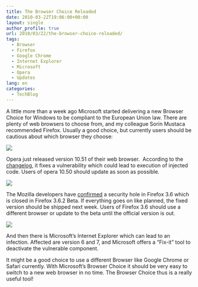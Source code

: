 ```yaml
---
title: The Browser Choice Reloaded
date: 2010-03-22T19:06:00+00:00
layout: single
author_profile: true
url: 2010/03/22/the-browser-choice-reloaded/
tags:
  - Browser
  - Firefox
  - Google Chrome
  - Internet Explorer
  - Microsoft
  - Opera
  - Updates
lang: en
categories: 
  - TechBlog
---
```

A little more than a week ago Microsoft started delivering a new Browser Choice for Windows to be compliant to the European Union law. There are plenty of web browsers to choose from, and my colleague Sorin Mustaca recommended Firefox. Usually a good choice, but currently users should be cautious about which browser they choose:

[![](http://2.bp.blogspot.com/_vaUVXcmC3OI/S6e2gXu5zjI/AAAAAAAABW4/1OHNwb-XS4E/s1600/opera_logo.png)](http://2.bp.blogspot.com/_vaUVXcmC3OI/S6e2gXu5zjI/AAAAAAAABW4/1OHNwb-XS4E/s1600-h/opera_logo.png)

Opera just released version 10.51 of their web browser.  According to the [changelog](http://www.opera.com/docs/changelogs/windows/1051/), it fixes a vulnerability which could lead to execution of injected code. Users of opera 10.50 should update as soon as possible.

[![](http://3.bp.blogspot.com/_vaUVXcmC3OI/S6e2lBaPA0I/AAAAAAAABW8/JHxBEHx8S24/s1600/ff_3.png)](http://3.bp.blogspot.com/_vaUVXcmC3OI/S6e2lBaPA0I/AAAAAAAABW8/JHxBEHx8S24/s1600-h/ff_3.png)

The Mozilla developers have [confirmed](http://blog.mozilla.com/security/2010/03/18/update-on-secunia-advisory-sa38608/) a security hole in Firefox 3.6 which is closed in Firefox 3.6.2 Beta. If everything goes on like planned, the fixed version should be shipped next week. Users of Firefox 3.6 should use a different browser or update to the beta until the official version is out.

[![](http://3.bp.blogspot.com/_vaUVXcmC3OI/S6e17_U6cZI/AAAAAAAABW0/LD-8tTHdYrw/s1600/ie_7.png)](http://3.bp.blogspot.com/_vaUVXcmC3OI/S6e17_U6cZI/AAAAAAAABW0/LD-8tTHdYrw/s1600-h/ie_7.png)

And then there is Microsoft’s Internet Explorer which can lead to an infection. Affected are version 6 and 7, and Microsoft offers a “Fix-it” tool to deactivate the vulnerable component.

It might be a good choice to use a different Browser like Google Chrome or Safari currently. With Microsoft’s Browser Choice it should be very easy to switch to a new web browser in no time. The Browser Choice thus is a really useful tool!
